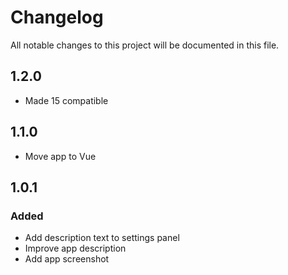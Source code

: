 # Changelog
All notable changes to this project will be documented in this file.

## 1.2.0
- Made 15 compatible

## 1.1.0
- Move app to Vue

## 1.0.1

### Added

- Add description text to settings panel
- Improve app description
- Add app screenshot
